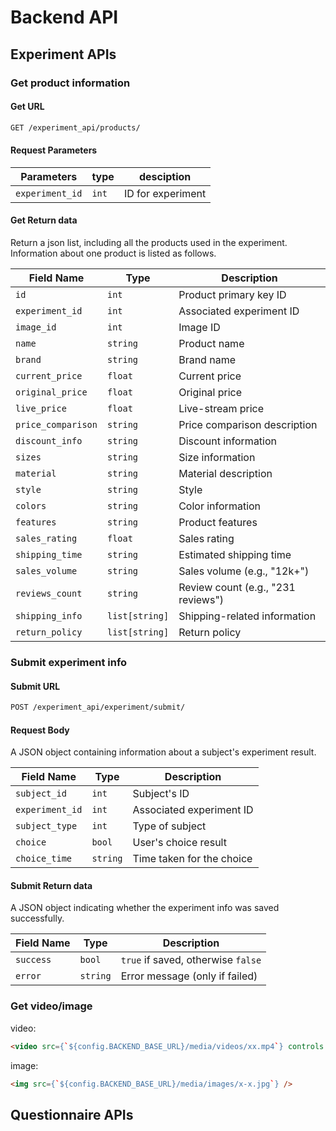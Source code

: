 # Backend API

## Experiment APIs

### Get product information

#### Get URL

```bash
GET /experiment_api/products/
```

#### Request Parameters

| Parameters      | type  | desciption    |
| --------------- | ----- | ------------- |
| `experiment_id` | `int` | ID for experiment |

#### Get Return data

Return a json list, including all the products used in the experiment.  
Information about one product is listed as follows.

| Field Name         | Type           | Description                        |
| ------------------ | -------------- | ---------------------------------- |
| `id`               | `int`          | Product primary key ID             |
| `experiment_id`    | `int`          | Associated experiment ID           |
| `image_id`         | `int`          | Image ID                           |
| `name`             | `string`       | Product name                       |
| `brand`            | `string`       | Brand name                         |
| `current_price`    | `float`        | Current price                      |
| `original_price`   | `float`        | Original price                     |
| `live_price`       | `float`        | Live-stream price                  |
| `price_comparison` | `string`       | Price comparison description       |
| `discount_info`    | `string`       | Discount information               |
| `sizes`            | `string`       | Size information                   |
| `material`         | `string`       | Material description               |
| `style`            | `string`       | Style                              |
| `colors`           | `string`       | Color information                  |
| `features`         | `string`       | Product features                   |
| `sales_rating`     | `float`        | Sales rating                       |
| `shipping_time`    | `string`       | Estimated shipping time            |
| `sales_volume`     | `string`       | Sales volume (e.g., "12k+")        |
| `reviews_count`    | `string`       | Review count (e.g., "231 reviews") |
| `shipping_info`    | `list[string]` | Shipping-related information       |
| `return_policy`    | `list[string]` | Return policy                      |

### Submit experiment info

#### Submit URL

```bash
POST /experiment_api/experiment/submit/
```

#### Request Body

A JSON object containing information about a subject's experiment result.

| Field Name      | Type     | Description                                    |
| --------------- | -------- | ---------------------------------------------- |
| `subject_id`    | `int`    | Subject's ID                                   |
| `experiment_id` | `int`    | Associated experiment ID                       |
| `subject_type`  | `int`    | Type of subject                                |
| `choice`        | `bool`   | User's choice result                           |
| `choice_time`   | `string` | Time taken for the choice                      |

#### Submit Return data

A JSON object indicating whether the experiment info was saved successfully.

| Field Name | Type     | Description                        |
| ---------- | -------- | ---------------------------------- |
| `success`  | `bool`   | `true` if saved, otherwise `false` |
| `error`    | `string` | Error message (only if failed)     |

### Get video/image

video:  

```html
<video src={`${config.BACKEND_BASE_URL}/media/videos/xx.mp4`} controls />
```  

image:  

```html
<img src={`${config.BACKEND_BASE_URL}/media/images/x-x.jpg`} />
```  

## Questionnaire APIs
